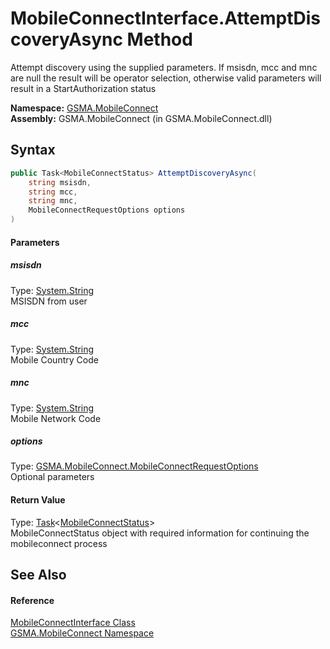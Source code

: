 MobileConnectInterface.AttemptDiscoveryAsync Method
===================================================
Attempt discovery using the supplied parameters. If msisdn, mcc and mnc are null the result will be operator selection, otherwise valid parameters will result in a StartAuthorization status

**Namespace:** [GSMA.MobileConnect][1]  
**Assembly:** GSMA.MobileConnect (in GSMA.MobileConnect.dll)

Syntax
------

```csharp
public Task<MobileConnectStatus> AttemptDiscoveryAsync(
	string msisdn,
	string mcc,
	string mnc,
	MobileConnectRequestOptions options
)
```

#### Parameters

##### *msisdn*
Type: [System.String][2]  
MSISDN from user

##### *mcc*
Type: [System.String][2]  
Mobile Country Code

##### *mnc*
Type: [System.String][2]  
Mobile Network Code

##### *options*
Type: [GSMA.MobileConnect.MobileConnectRequestOptions][3]  
Optional parameters

#### Return Value
Type: [Task][4]&lt;[MobileConnectStatus][5]>  
MobileConnectStatus object with required information for continuing the mobileconnect process

See Also
--------

#### Reference
[MobileConnectInterface Class][6]  
[GSMA.MobileConnect Namespace][1]  

[1]: ../README.md
[2]: http://msdn.microsoft.com/en-us/library/s1wwdcbf
[3]: ../MobileConnectRequestOptions/README.md
[4]: http://msdn.microsoft.com/en-us/library/dd321424
[5]: ../MobileConnectStatus/README.md
[6]: README.md
[7]: ../../_icons/Help.png